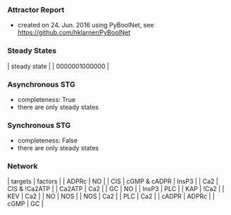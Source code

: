 

### Attractor Report
 * created on 24. Jun. 2016 using PyBoolNet, see https://github.com/hklarner/PyBoolNet

### Steady States
| steady state  |
| 0000001000000 |

### Asynchronous STG
 * completeness: True
 * there are only steady states

### Synchronous STG
 * completeness: False
 * there are only steady states

### Network
| targets | factors              |
| ADPRc   | NO                   |
| CIS     | cGMP & cADPR | InsP3 |
| Ca2     | CIS & !Ca2ATP        |
| Ca2ATP  | Ca2                  |
| GC      | NO                   |
| InsP3   | PLC                  |
| KAP     | !Ca2                 |
| KEV     | Ca2                  |
| NO      | NOS                  |
| NOS     | Ca2                  |
| PLC     | Ca2                  |
| cADPR   | ADPRc                |
| cGMP    | GC                   |

